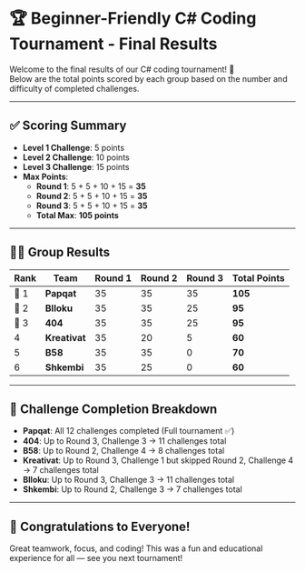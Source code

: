 # 🏆 Beginner-Friendly C# Coding Tournament - Final Results

Welcome to the final results of our C# coding tournament! 🎉  
Below are the total points scored by each group based on the number and difficulty of completed challenges.

---

## ✅ Scoring Summary

- **Level 1 Challenge**: 5 points  
- **Level 2 Challenge**: 10 points  
- **Level 3 Challenge**: 15 points  
- **Max Points**:  
  - **Round 1**: 5 + 5 + 10 + 15 = **35**  
  - **Round 2**: 5 + 5 + 10 + 15 = **35**  
  - **Round 3**: 5 + 5 + 10 + 15 = **35**  
  - **Total Max**: **105 points**

---

## 🧑‍💻 Group Results

| Rank | Team        | Round 1 | Round 2 | Round 3 | Total Points |
|------|-------------|---------|---------|---------|---------------|
| 🥇 1 | **Papqat**   | 35      | 35      | 35      | **105**       |
| 🥈 2 | **Blloku**    | 35      | 35      | 25      | **95**        |
| 🥉 3 | **404**       | 35      | 35      | 25      | **95**        |
| 4    | **Kreativat** | 35      | 20      | 5       | **60**        |
| 5    | **B58**       | 35      | 35      | 0       | **70**        |
| 6    | **Shkembi**   | 35      | 25      | 0       | **60**        |

---

## 🧮 Challenge Completion Breakdown

- **Papqat**: All 12 challenges completed (Full tournament ✅)
- **404**: Up to Round 3, Challenge 3 → 11 challenges total
- **B58**: Up to Round 2, Challenge 4 → 8 challenges total
- **Kreativat**: Up to Round 3, Challenge 1 but skipped Round 2, Challenge 4 → 7 challenges total
- **Blloku**: Up to Round 3, Challenge 3 → 11 challenges total
- **Shkembi**: Up to Round 2, Challenge 3 → 7 challenges total

---

## 🎉 Congratulations to Everyone!

Great teamwork, focus, and coding! This was a fun and educational experience for all — see you next tournament!


